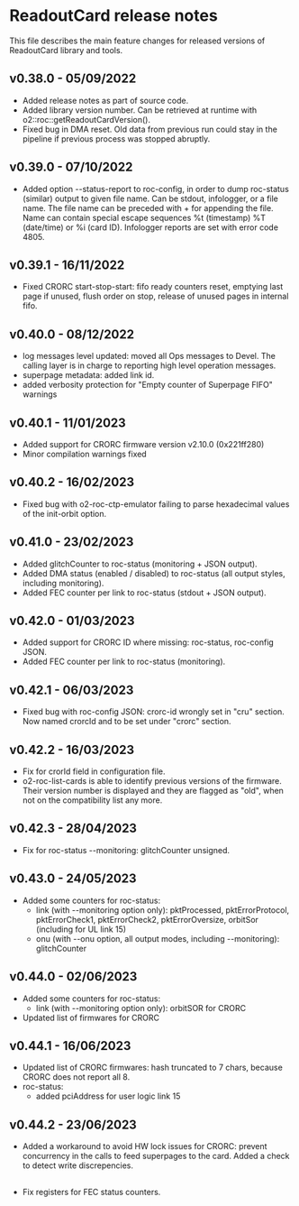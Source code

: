 # ReadoutCard release notes

This file describes the main feature changes for released versions of ReadoutCard library and tools.

## v0.38.0 - 05/09/2022
- Added release notes as part of source code.
- Added library version number. Can be retrieved at runtime with o2::roc::getReadoutCardVersion().
- Fixed bug in DMA reset. Old data from previous run could stay in the pipeline if previous process was stopped abruptly. 

## v0.39.0 - 07/10/2022
- Added option --status-report to roc-config, in order to dump roc-status (similar) output to given file name. Can be stdout, infologger, or a file name. The file name can be preceded with + for appending the file. Name can contain special escape sequences %t (timestamp) %T (date/time) or %i (card ID). Infologger reports are set with error code 4805.

## v0.39.1 - 16/11/2022
- Fixed CRORC start-stop-start: fifo ready counters reset, emptying last page if unused, flush order on stop, release of unused pages in internal fifo.

## v0.40.0 - 08/12/2022
- log messages level updated: moved all Ops messages to Devel. The calling layer is in charge to reporting high level operation messages.
- superpage metadata: added link id.
- added verbosity protection for "Empty counter of Superpage FIFO" warnings

## v0.40.1 - 11/01/2023
- Added support for CRORC firmware version v2.10.0 (0x221ff280)
- Minor compilation warnings fixed

## v0.40.2 - 16/02/2023
- Fixed bug with o2-roc-ctp-emulator failing to parse hexadecimal values of the init-orbit option.

## v0.41.0 - 23/02/2023
- Added glitchCounter to roc-status (monitoring + JSON output).
- Added DMA status (enabled / disabled) to roc-status (all output styles, including monitoring).
- Added FEC counter per link to roc-status (stdout + JSON output).

## v0.42.0 - 01/03/2023
- Added support for CRORC ID where missing: roc-status, roc-config JSON.
- Added FEC counter per link to roc-status (monitoring).

## v0.42.1 - 06/03/2023
- Fixed bug with roc-config JSON: crorc-id wrongly set in "cru" section. Now named crorcId and to be set under "crorc" section.

## v0.42.2 - 16/03/2023
- Fix for crorId field in configuration file.
- o2-roc-list-cards is able to identify previous versions of the firmware. Their version number is displayed and they are flagged as "old", when not on the compatibility list any more.

## v0.42.3 - 28/04/2023
- Fix for roc-status --monitoring: glitchCounter unsigned.

## v0.43.0 - 24/05/2023
- Added some counters for roc-status:
  - link (with --monitoring option only): pktProcessed, pktErrorProtocol, pktErrorCheck1, pktErrorCheck2, pktErrorOversize, orbitSor (including for UL link 15)
  - onu (with --onu option, all output modes, including --monitoring): glitchCounter

## v0.44.0 - 02/06/2023
- Added some counters for roc-status:
  - link (with --monitoring option only): orbitSOR for CRORC
- Updated list of firmwares for CRORC

## v0.44.1 - 16/06/2023
- Updated list of CRORC firmwares: hash truncated to 7 chars, because CRORC does not report all 8.
- roc-status:
  - added pciAddress for user logic link 15

## v0.44.2 - 23/06/2023
- Added a workaround to avoid HW lock issues for CRORC: prevent concurrency in the calls to feed superpages to the card. Added a check to detect write discrepencies.

##
- Fix registers for FEC status counters.
